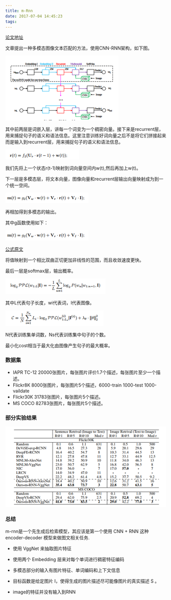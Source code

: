 ```yaml
---
title: m-Rnn
date: 2017-07-04 14:45:23
tags:
---
```


[论文地址](https://arxiv.org/pdf/1412.6632v5.pdf)

文章提出一种多模态图像文本匹配的方法，使用CNN-RNN架构，如下图。

![m-rnn](https://github.com/BlasphemyAngels/MarkDownPhotos/blob/master/m-rnn.png?raw=true)

其中前两层是词嵌入层，讲每一个词变为一个稠密向量。接下来是recurrent层，用来捕捉句子的语义和语法信息。这里注意训练好词向量之后不是将它们拼接起来而是输入到recurrent层，用来捕捉句子的语义和语法信息。

![m-rnn-rt](https://github.com/BlasphemyAngels/MarkDownPhotos/blob/master/m-rnn-rt.png?raw=true)

我们先将上一个状态r(t-1)映射到词向量空间内w(t),然后再加上w(t)。

下一层是多模态层，将文本向量，图像向量和recurrent层输出向量映射成为到一个统一空间。

![m-rnn-m](https://github.com/BlasphemyAngels/MarkDownPhotos/blob/master/m-rnn-m.png?raw=true)

再相加得到多模态的输出。

其中g函数使用如下：

![m-rnn-g](https://github.com/BlasphemyAngels/MarkDownPhotos/blob/master/m-rnn-m.png?raw=true)

[公式原文](http://yann.lecun.com/exdb/publis/pdf/lecun-98b.pdf)

将值映射到一个相比双曲正切更加非线性的范围，而且收敛速度更快。

最后一层是softmax层，输出概率。

![loss](https://github.com/BlasphemyAngels/MarkDownPhotos/blob/master/m-rnn-loss.png?raw=true)

其中L代表句子长度，wi代表词，I代表图像。

![loss2](https://github.com/BlasphemyAngels/MarkDownPhotos/blob/master/m-rnn-loss2.png?raw=true)

N代表训练集单词数，Ns代表训练集中句子的个数。

最小化cost相当于最大化由图像产生句子的最大概率。

### 数据集

* IAPR TC-12 20000张图片，每张图片评价1.7个描述，每张图片至少一个描述。
* Flickr8K 8000张图片，每张图片5个描述，6000-train 1000-test 1000-vaildate
* Flickr30K 31783张图片，每张图片5个描述。
* MS COCO 82783张图片，每张图片5个描述。

### 部分实验结果

![exper](https://github.com/BlasphemyAngels/MarkDownPhotos/blob/master/m-rnn-exper.png?raw=true)

### 总结

m-rnn是一个先生成后检索模型，其应该是第一个使用 CNN + RNN 这种 encoder-decoder 模型来做图文相关任务.

* 使用 VggNet 来抽取图片特征
* 使用两个 Embedding 层来对每个单词进行稠密特征编码
* 多模态部分的输入有图片特征、单词编码和上下文信息
* 目标函数是给定图片 I，使得生成的图片描述尽可能像图片的真实描述 S 。

* image的特征并没有输入到RNN
